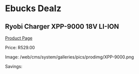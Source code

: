 
# Ebucks Dealz
## Ryobi Charger XPP-9000 18V LI-ION
[Product Page](https://www.ebucks.com/web/shop/productSelected.do?prodId=1201692245&catId=363410833)

Price: R529.00

Image: /web/cms/system/galleries/pics/prodimg/XPP-9000.png

Savings: 


	